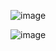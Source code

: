 ![image](https://github.com/user-attachments/assets/f20c1af6-f629-4940-a67b-a9c62298e477)

![image](https://github.com/user-attachments/assets/cee7c8b5-5caa-4dbd-9ca8-83e0fa6f20b1)
